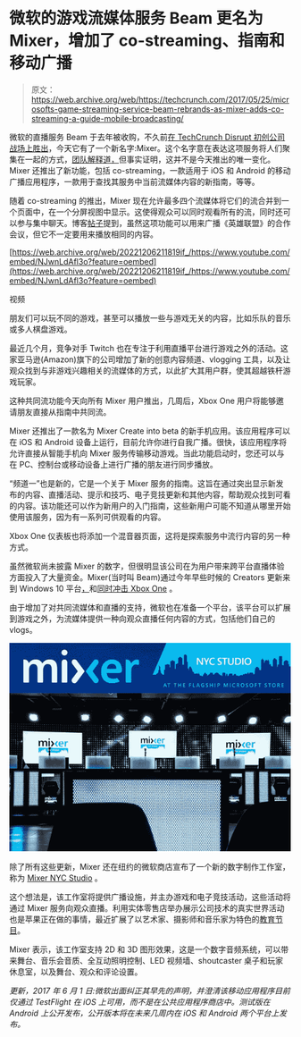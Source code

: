 # 微软的游戏流媒体服务 Beam 更名为 Mixer，增加了 co-streaming、指南和移动广播 

> 原文：<https://web.archive.org/web/https://techcrunch.com/2017/05/25/microsofts-game-streaming-service-beam-rebrands-as-mixer-adds-co-streaming-a-guide-mobile-broadcasting/>

微软的直播服务 Beam 于去年被收购，不久前[在 TechCrunch Disrupt 初创公司战场上胜出](https://web.archive.org/web/20221206211819/https://beta.techcrunch.com/2016/05/11/beam-wins-techcrunch-disrupt-ny-2016/)，今天它有了一个新名字:Mixer。这个名字意在表达这项服务将人们聚集在一起的方式，[团队解释道，](https://web.archive.org/web/20221206211819/https://blog.mixer.com/welcome/)但事实证明，这并不是今天推出的唯一变化。Mixer 还推出了新功能，包括 co-streaming，一款适用于 iOS 和 Android 的移动广播应用程序，一款用于查找其服务中当前流媒体内容的新指南，等等。

随着 co-streaming 的推出，Mixer 现在允许最多四个流媒体将它们的流合并到一个页面中，在一个分屏视图中显示。这使得观众可以同时观看所有的流，同时还可以参与集中聊天。博客[帖子](https://web.archive.org/web/20221206211819/https://blog.mixer.com/welcome/)提到，虽然这项功能可以用来广播《英雄联盟》的合作会议，但它不一定要用来播放相同的内容。

[https://web.archive.org/web/20221206211819if_/https://www.youtube.com/embed/NJwnLdAfl3o?feature=oembed](https://web.archive.org/web/20221206211819if_/https://www.youtube.com/embed/NJwnLdAfl3o?feature=oembed)

视频

朋友们可以玩不同的游戏，甚至可以播放一些与游戏无关的内容，比如乐队的音乐或多人棋盘游戏。

最近几个月，竞争对手 Twitch 也在专注于利用直播平台进行游戏之外的活动。这家亚马逊(Amazon)旗下的公司增加了新的创意内容频道、vlogging 工具，以及让观众找到与非游戏兴趣相关的流媒体的方式，以此扩大其用户群，使其超越铁杆游戏玩家。

这种共同流功能今天向所有 Mixer 用户推出，几周后，Xbox One 用户将能够邀请朋友直接从指南中共同流。

Mixer 还推出了一款名为 Mixer Create into beta 的新手机应用。该应用程序可以在 iOS 和 Android 设备上运行，目前允许你进行自我广播。很快，该应用程序将允许直接从智能手机向 Mixer 服务传输移动游戏。当此功能启动时，您还可以与在 PC、控制台或移动设备上进行广播的朋友进行同步播放。

“频道一”也是新的，它是一个关于 Mixer 服务的指南。这旨在通过突出显示新发布的内容、直播活动、提示和技巧、电子竞技更新和其他内容，帮助观众找到可看的内容。该功能还可以作为新用户的入门指南，这些新用户可能不知道从哪里开始使用该服务，因为有一系列可供观看的内容。

Xbox One 仪表板也将添加一个混音器页面，这将是探索服务中流行内容的另一种方式。

虽然微软尚未披露 Mixer 的数字，但很明显该公司在为用户带来跨平台直播体验方面投入了大量资金。Mixer(当时叫 Beam)通过今年早些时候的 Creators 更新来到 Windows 10 平台[，](https://web.archive.org/web/20221206211819/https://beta.techcrunch.com/2017/03/29/microsofts-windows-10-creators-update-will-launch-april-11/)和[同时冲击 Xbox One](https://web.archive.org/web/20221206211819/https://beta.techcrunch.com/2017/03/29/xbox-one-gets-beam-streaming-a-new-guide-and-more-starting-today/) 。

由于增加了对共同流媒体和直播的支持，微软也在准备一个平台，该平台可以扩展到游戏之外，为流媒体提供一种向观众直播任何内容的方式，包括他们自己的 vlogs。

![](img/ef958a53bda3dae8a1b4d200a958bd0c.png)

除了所有这些更新，Mixer 还在纽约的微软商店宣布了一个新的数字制作工作室，称为 [Mixer NYC Studio](https://web.archive.org/web/20221206211819/http://www.mixer.com/MicrosoftStore) 。

这个想法是，该工作室将提供广播设施，并主办游戏和电子竞技活动，这些活动将通过 Mixer 服务向观众直播。利用实体零售店举办展示公司技术的真实世界活动也是苹果正在做的事情，最近扩展了以艺术家、摄影师和音乐家为特色的[教育节目](https://web.archive.org/web/20221206211819/https://beta.techcrunch.com/2017/05/16/apple-launches-a-new-website-for-its-expanded-set-of-educational-classes-now-open-for-sign-ups/)。

Mixer 表示，该工作室支持 2D 和 3D 图形效果，这是一个数字音频系统，可以带来舞台、音乐会音质、全互动照明控制、LED 视频墙、shoutcaster 桌子和玩家休息室，以及舞台、观众和评论设置。

*更新，2017 年 6 月 1 日:微软出面纠正其早先的声明，并澄清该移动应用程序目前仅通过 TestFlight 在 iOS 上可用，而不是在公共应用程序商店中。测试版在 Android 上公开发布，公开版本将在未来几周内在 iOS 和 Android 两个平台上发布。*
